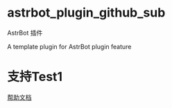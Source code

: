 # astrbot_plugin_github_sub

AstrBot 插件

A template plugin for AstrBot plugin feature

# 支持Test1

[帮助文档](https://astrbot.app)
